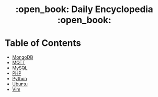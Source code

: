 <div align="center">
  <h1>:open_book: Daily Encyclopedia :open_book:</h1>
</div>

# Table of Contents

- [MongoDB](./mongodb/README.md)
- [MQTT](./mqtt/README.md)
- [MySQL](./mysql/README.md)
- [PHP](./php/README.md)
- [Python](./python/README.md)
- [Ubuntu](./ubuntu/README.md)
- [Vim](./ubuntu/README.md)
